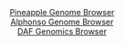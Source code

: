 <div id="Pineapple_Genome_Browser" align="center">
  <a href="https://igv.org/app/?sessionURL=blob:zZJda9swFIb_i6BlA8eW7SaODWWkbfqV9IOkbmhKMbIjO1pkyZUUJ07If99p2dhNB83FxkAX8kG23vfxs0U1VZpJgSLk2W7bdl1kIT2XqzEpK05vSUk1inLCNbWQojlVVGQURVuUE21IPBrCm3NjKh05DjNVqySikLb2bVKSjRRkpe1Mls6p5JykUhEjlXZOFKmlw4q6taIpqSob7vbttjMjhjiEV3MptHQqKopkBd9Lfo2SggpZ0qRccsPeAySQBzLO7Jx8603GvSyjWg9oczU77g2ueo9.P55edE6n8d3lJO5MDsesEMQsFT3Wy1qOTvIJP_BO9OLAOyc3Tw_FsHhc10_8Lj7wzw7764opqo_dwO0eYdzFAcBhYkbX_1NvWGzP7vcS.m4Glf8QXNzW0xQQrPzFYjhu.yxseh9276KdhbjMluADyuYqiFxs.bhjtb1O623rdi2MQyCkJEPR84uFjCLZAo4_b5FpKrAGafq6fBfIQlLNqEJRK8Q4cMPQax8FRzgM3Z21RUvF_x7e83gUBtjreV4nyRk3oPQs0aLSNhHCrrPcLjZ78jx_uNk0zZ1W_fxyNGHNdPEm1fXFY3Ed_ommheDy958IVT.T6Z.495kgtkn3Fe57nqX3Z5t4EK_z_sJ_PRuAgLCKcTmfu08fInpTaT88uVQlMXAeJvD407maKEaEgUHNNEsZZ6aZAEm5QpHr.aAuyiSX4CJSRfoFW9hy2_jrb0X93cvuBw--">Pineapple Genome Browser</a>
</div>
<div id="Alphonso_Genome_Browser" align="center">
  <a href="https://igv.org/app/?sessionURL=blob:zZJfb9owFMW_i6VVmxSSOP9oIlUThbIyttFCKYKqim4SJ7h17GAbaEF893nVpr10UnnYNMkP9tW17znHvz3aEKmo4ChBno1DG2NkIbUU2wnUDSPfoCYKJSUwRSwkSUkk4TlByR6VoDRMx1_MzaXWjUoch.qmVQOvhK18G2rYCQ5bZeeidrqCMciEBC2kcs4lbIRDq01rSzJoGtvM9u3QKUCDA6xZCq6E0xBepVvzXvqrlFaEi5qk9Zpp.iIgNXqMxsIu4WNnNunkOVFqSJ4HxVlnOOjc.hfTxaeou5iOLmfTaHYyoRUHvZbkbHR1O.iNb_p1rxxCMLm5jOv6ofia4cXgnd87uXhqqCTqDLfxaeC6bT8wwVBekKf_ybNZ9EjfsO7T66pbeJNztR3jW361Y8vPw2quT1_1HaKDhZjI14YDlC9lO8Gu5buRFXpR68cWn1quG5t0pKAoubu3kJaQP5r2uz3Sz42hBSmyWr.AYyEhCyJR0orN4ziOvTBoB24c44O1R2vJ_l60_ek4brtex_OitKRMG5SLVPFG2cC5vclLu9odmWXUXMvuSPZGKx7GAa4nEQ8Xii3b.eMfsrSQGf3yfcboWxT9E.reIsTW2bGoNf35dDcvs4fqfCfC_NIN5zK.iVaDUfBqPJExe1w0pZA1aNNvKub4k7YNSApcm8KGKppRRvXzzKQotijBnm.gRblgwlCIZJW9dy3XwqH74Tec_uH.8B0-">Alphonso Genome Browser</a>
</div>


<div id="DAF_Genomics_Browser" align="center">
  <a href="https://igv.org/app/?sessionURL=blob:tZFra9swFIb_i2D95Jtsx64NYbhd24Wm6drMC0spQbOPYxFdHEmu24b894msY7ALY9CBJCTO5X11nh16AKWpFChHoYdHHsbIQbqVw5zwjsGMcNAobwjT4CAFDSgQFaB8hxqiDSlvp7ayNabTue_XpHHXICSnlfZ05JHO1bI3LdhUN_QIJ89SkEF7leQ22RCfsK6VQkufVBVo7QZ.B2K9Gog9vsdWh5aw4j0z9KC6siassdpriHVLRQ2PfzHyH5Ttom.Lxbw41F_C06QeF5eT4lN0Vi4vktNlef1.USaLozldC2J6BWM2f6an5cV0m7TVcHIl1Wf1AQ82wm_eRO.Ozh47qkCPcYqP4yBIY4z2DmKy6i0CVLUK5zh20vDYCePYfblGo8TOQEmK8rt7BxlFqo1Nv9sh89RZUEjDtj8wc5BUNSiUu5ltjrMsHMVpHGQZ3js71Cv2yiTPy9ssDcIiDBPvC.FWv6HsMD4r9GvwtTD.1Nnuf8VElyWfsgGfqKvZZvnxJpo9TM.3k43Y_B5TaN3_8VuNVJwYG_r2fIFCmFXjIMwPKtH.fv8V">DAF Genomics Browser</a>
</div>
